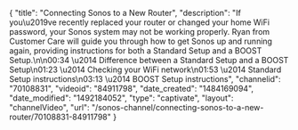 {
    "title": "Connecting Sonos to a New Router",
    "description": "If you\u2019ve recently replaced your router or changed your home WiFi password, your Sonos system may not be working properly. Ryan from Customer Care will guide you through how to get Sonos up and running again, providing instructions for both a Standard Setup and a BOOST Setup.\n\n00:34 \u2014 Difference between a Standard Setup and a BOOST Setup\n01:23 \u2014 Checking your WiFi network\n01:53 \u2014 Standard Setup instructions\n03:13 \u2014 BOOST Setup instructions",
    "channelid": "70108831",
    "videoid": "84911798",
    "date_created": "1484169094",
    "date_modified": "1492184052",
    "type": "captivate",
    "layout": "channelVideo",
    "url": "\/sonos-channel\/connecting-sonos-to-a-new-router\/70108831-84911798"
}